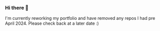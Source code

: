 ### Hi there 👋

<!-- Welcome to my Github profile, here's a brief introduction about me:
  
  - :grin: I'm currently on the lookout for opportunities to join an Australian company as a Data Engineer
  
  - 📫 Feel to reach out me on [LinkedIn](https://www.linkedin.com/in/james-burke-dev/) or via the contact page on my website 
  
  - :bank: I've worked for [ScalePad](https://www.scalepad.com/), [St. Paul's](https://stpaulscu.ie/) and [Bon Secours](https://www.bonsecours.ie/) 
  
  - 📝 My Education: 
  
    - [BSc in Software Development](link to a copy of my degree)
  
    - [Certificate of Data Engineering](link to a copy of my cert) 
    
    - [Certificate of Data Analytics: Machine Learning](link to a copy of my cert) 

  - 📘 Additonal Certifications: 
    - Azure [DP-900](), [AI-900](), [AZ-900]()
    - [Databricks Associate Data Engineer]()
    - [Python Data Strucutres & Alogrithms]() 
  
  - :books: I’m currently learning Airflow and dbt 
-->

I'm currently reworking my portfolio and have removed any repos I had pre April 2024. Please check back at a later date :)
